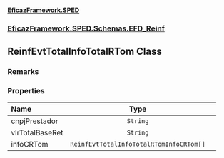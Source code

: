 #### [EficazFramework.SPED](EficazFrameworkSPED.md 'EficazFramework SPED')
### [EficazFramework.SPED.Schemas.EFD_Reinf](EficazFramework.SPED.Schemas.EFD_Reinf.md 'EficazFramework.SPED.Schemas.EFD_Reinf')

## ReinfEvtTotalInfoTotalRTom Class

### Remarks
### Properties

| Name | Type | |
| :--- | :---: | :--- |
| cnpjPrestador | `String` |  |
| vlrTotalBaseRet | `String` |  |
| infoCRTom | `ReinfEvtTotalInfoTotalRTomInfoCRTom[]` |  |
